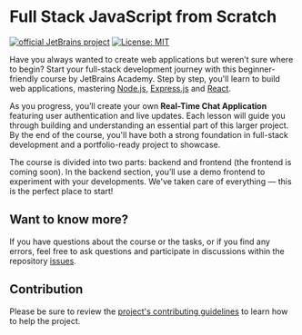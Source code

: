 # Full Stack JavaScript from Scratch
[![official JetBrains project](http://jb.gg/badges/official.svg)](https://confluence.jetbrains.com/display/ALL/JetBrains+on+GitHub) [![License: MIT](https://img.shields.io/badge/License-MIT-yellow.svg)](https://opensource.org/licenses/MIT)

Have you always wanted to create web applications but weren’t sure where to begin? Start your full-stack development journey with this beginner-friendly course by JetBrains Academy. Step by step, you'll learn to build web applications, mastering <a href="https://nodejs.org/">Node.js</a>, <a href="https://expressjs.com/">Express.js</a> and <a href="https://react.dev/">React</a>.

As you progress, you’ll create your own <b>Real-Time Chat Application</b> featuring user authentication and live updates. Each lesson will guide you through building and understanding an essential part of this larger project. By the end of the course, you'll have both a strong foundation in full-stack development and a portfolio-ready project to showcase.

The course is divided into two parts: backend and frontend (the frontend is coming soon). In the backend section, you’ll use a demo frontend to experiment with your developments. We've taken care of everything — this is the perfect place to start!

## Want to know more?
If you have questions about the course or the tasks, or if you find any errors, feel free to ask questions and participate in discussions within the repository [issues](https://github.com/jetbrains-academy/javascript-fullstack-course/issues).

## Contribution
Please be sure to review the [project's contributing guidelines](https://github.com/jetbrains-academy/.github/blob/main/contributing_guidelines.md) to learn how to help the project.
